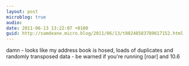 ```yaml
---
layout: post
microblog: true
audio: 
date: 2011-06-13 13:22:07 +0100
guid: http://samdeane.micro.blog/2011/06/13/t80248583789617152.html
---
```

damn - looks like my address book is hosed, loads of duplicates and randomly transposed data - be warned if you're running [roar] and 10.6
